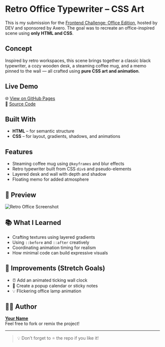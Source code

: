 # Retro Office Typewriter – CSS Art

This is my submission for the [Frontend Challenge: Office Edition](https://dev.to/challenges/frontend/axero), hosted by DEV and sponsored by Axero. The goal was to recreate an office-inspired scene using **only HTML and CSS**.

## Concept

Inspired by retro workspaces, this scene brings together a classic black typewriter, a cozy wooden desk, a steaming coffee mug, and a memo pinned to the wall — all crafted using **pure CSS art and animation**.

## Live Demo

🌐 [View on GitHub Pages](https://navin1-11-04.github.io/retro-office-typewrite/)  
📁 [Source Code](https://github.com/Navin1-11-04/retro-office-typewrite.git)

## Built With

-  **HTML** – for semantic structure  
-  **CSS** – for layout, gradients, shadows, and animations  

## Features

- Steaming coffee mug using `@keyframes` and blur effects
- Retro typewriter built from CSS `div`s and pseudo-elements
- Layered desk and wall with depth and shadow
- Floating memo for added atmosphere

## 📸 Preview

![Retro Office Screenshot](screenshot.png)

## 📚 What I Learned

- Crafting textures using layered gradients
- Using `::before` and `::after` creatively
- Coordinating animation timing for realism
- How minimal code can build expressive visuals

## 🚀 Improvements (Stretch Goals)

- ⏰ Add an animated ticking wall clock  
- 📅 Create a popup calendar or sticky notes  
- 💡 Flickering office lamp animation

## 🧑‍💻 Author

**[Your Name](https://github.com/navin1-11-04)**  
Feel free to fork or remix the project!

---

> 💡 Don’t forget to ⭐ the repo if you like it!
